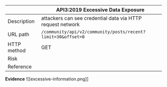 
|             | API3:2019 Excessive Data Exposure                            |
| ----------- | ------------------------------------------------------------ |
| Description | attackers can see credential data via HTTP request network   |
| URL path    | `/community/api/v2/community/posts/recent?limit=30&offset=0` |
| HTTP method | GET                                                          |
| Risk        |                                                              |
| Reference   |                                                              |

**Evidence**
![[excessive-information.png]]

